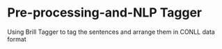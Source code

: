 # Pre-processing-and-NLP Tagger
Using Brill Tagger to tag the sentences and arrange them in  CONLL data format

